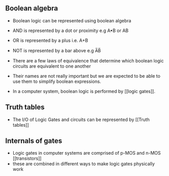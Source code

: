 ## Boolean algebra

- Boolean logic can be represented using boolean algebra
- AND is represented by a dot or proximity e.g A•B or AB
- OR is represented by a plus i.e. A+B
- NOT is represented by a bar above e.g A̅B̅
- There are a few laws of equivalence that determine which boolean logic circuits are equivalent to one another
- Their names are not really important but we are expected to be able to use them to simplify boolean expressions.

- In a computer system, boolean logic is performed by [[logic gates]].
## Truth tables

- The I/O of Logic Gates and circuits can be represented by [[Truth tables]]
## Internals of gates
- Logic gates in computer systems are comprised of p-MOS and n-MOS [[transistors]]
- these are combined in different ways to make logic gates physically work
